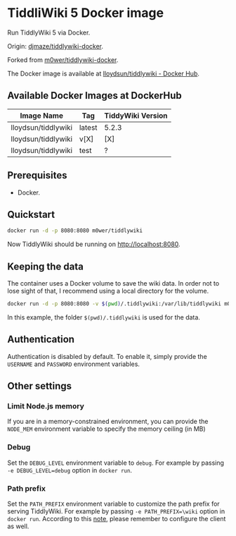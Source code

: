 # TiddliWiki 5 Docker image

Run TiddlyWiki 5 via Docker.

Origin:
[djmaze/tiddlywiki-docker](https://github.com/djmaze/tiddlywiki-docker).

Forked from
[m0wer/tiddlywiki-docker](https://github.com/m0wer/tiddlywiki-docker).

The Docker image is available at [lloydsun/tiddlywiki - Docker
Hub](https://hub.docker.com/r/lloydsun/tiddlywiki).

## Available Docker Images at DockerHub

Image Name       | Tag        | TiddyWiki Version
-----------------|------------|------------------
lloydsun/tiddlywiki | latest     | 5.2.3
lloydsun/tiddlywiki | v[X]       | [X]
lloydsun/tiddlywiki | test       | ?

## Prerequisites

* Docker.

## Quickstart

```bash
docker run -d -p 8080:8080 m0wer/tiddlywiki
```

Now TiddlyWiki should be running on
[http://localhost:8080](http://localhost:8080).

## Keeping the data

The container uses a Docker volume to save the wiki data. In order not
to lose sight of that, I recommend using a local directory for the volume.

```bash
docker run -d -p 8080:8080 -v $(pwd)/.tiddlywiki:/var/lib/tiddlywiki m0wer/tiddlywiki
```

In this example, the folder `$(pwd)/.tiddlywiki` is used for the data.

## Authentication

Authentication is disabled by default. To enable it, simply provide the
`USERNAME` and `PASSWORD` environment variables.

## Other settings

### Limit Node.js memory

If you are in a memory-constrained environment, you can provide the
`NODE_MEM` environment variable to specify the memory ceiling (in MB)

### Debug

Set the `DEBUG_LEVEL` environment variable to `debug`. For example by passing
`-e DEBUG_LEVEL=debug` option in `docker run`.

### Path prefix

Set the `PATH_PREFIX` environment variable to customize the path prefix for
serving TiddlyWiki. For example by passing `-e PATH_PREFIX=\wiki` option in
`docker run`. According to this [note][path-prefix-note], please remember to
configure the client as well.

[path-prefix-note]: https://tiddlywiki.com/static/Using%2520a%2520custom%2520path%2520prefix%2520with%2520the%2520client-server%2520edition.html
